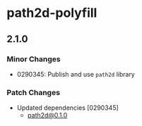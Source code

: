 # path2d-polyfill

## 2.1.0

### Minor Changes

- 0290345: Publish and use `path2d` library

### Patch Changes

- Updated dependencies [0290345]
  - path2d@0.1.0
